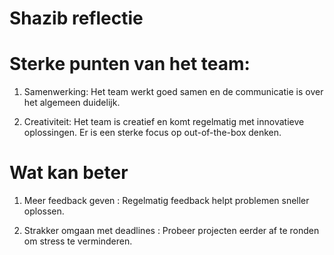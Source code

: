 # Shazib reflectie

# Sterke punten van het team:

1) Samenwerking: Het team werkt goed samen en de communicatie is over het algemeen duidelijk.
   
2) Creativiteit: Het team is creatief en komt regelmatig met innovatieve oplossingen. Er is een sterke focus op out-of-the-box denken.
   
# Wat kan beter

1) Meer feedback geven : Regelmatig feedback helpt problemen sneller oplossen.

2) Strakker omgaan met deadlines : Probeer projecten eerder af te ronden om stress te verminderen.